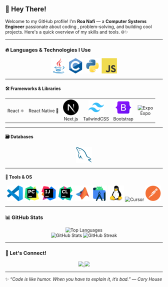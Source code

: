 ## 👋 Hey There! 


Welcome to my GitHub profile! I'm **Roa Nafi** — a **Computer Systems Engineer** passionate about coding , problem-solving, and building cool projects. Here's a quick overview of my skills and tools. 🌐✨

---

### 🔥 Languages & Technologies I Use

<div align="center">
  <img src="https://raw.githubusercontent.com/devicons/devicon/master/icons/java/java-original.svg" alt="Java" width="50" height="50"/>
  <img src="https://raw.githubusercontent.com/devicons/devicon/master/icons/c/c-original.svg" alt="C" width="50" height="50"/>
  <img src="https://raw.githubusercontent.com/devicons/devicon/master/icons/python/python-original.svg" alt="Python" width="50" height="50"/>
  <img src="https://raw.githubusercontent.com/devicons/devicon/master/icons/javascript/javascript-original.svg" alt="JavaScript" width="50" height="50"/>
</div>

---

#### 🛠️ Frameworks & Libraries
<table align="center">
  <tr>
    <td align="center">React ⚛️</td>
    <td align="center">React Native 📱</td>
    <td align="center">
      <img src="https://raw.githubusercontent.com/devicons/devicon/master/icons/nextjs/nextjs-original.svg" alt="Next.js" width="50" height="50"/><br>Next.js
    </td>
    <td align="center">
      <img src="https://raw.githubusercontent.com/devicons/devicon/master/icons/tailwindcss/tailwindcss-original.svg" alt="TailwindCSS" width="50" height="50"/><br>TailwindCSS
    </td>
    <td align="center">
      <img src="https://raw.githubusercontent.com/devicons/devicon/master/icons/bootstrap/bootstrap-original.svg" alt="Bootstrap" width="50" height="50"/><br>Bootstrap
    </td>
    <td align="center">
      <img src="https://static-00.iconduck.com/assets.00/expo-icon-512x462-3a87htea.png" alt="Expo" width="50" height="50"/><br>Expo
    </td>
  </tr>
</table>

---

#### 🗃️ Databases
<div align="center">
  <img src="https://raw.githubusercontent.com/devicons/devicon/master/icons/mysql/mysql-original.svg" alt="MySQL" width="50" height="50"/>
</div>

---
#### 🔧 Tools & OS
<div align="center">
  <img src="https://raw.githubusercontent.com/devicons/devicon/master/icons/vscode/vscode-original.svg" alt="VS Code" width="50" height="50"/>
  <img src="https://raw.githubusercontent.com/devicons/devicon/master/icons/pycharm/pycharm-original.svg" alt="PyCharm" width="50" height="50"/>
  <img src="https://raw.githubusercontent.com/devicons/devicon/master/icons/intellij/intellij-original.svg" alt="IntelliJ IDEA" width="50" height="50"/>
  <img src="https://raw.githubusercontent.com/devicons/devicon/master/icons/clion/clion-original.svg" alt="CLion" width="50" height="50"/>
  <img src="https://raw.githubusercontent.com/devicons/devicon/master/icons/matlab/matlab-original.svg" alt="MATLAB" width="50" height="50"/>
  <img src="https://raw.githubusercontent.com/devicons/devicon/master/icons/androidstudio/androidstudio-original.svg" alt="Android Studio" width="50" height="50"/>
  <img src="https://raw.githubusercontent.com/devicons/devicon/master/icons/linux/linux-original.svg" alt="Linux" width="50" height="50"/>
  <img src="https://images.prismic.io/sacra/Z0Sul68jQArT1Sb7_cursorlogo.png?auto=format,compress" alt="Cursor" width="50" height="50"/>
  <img src="https://raw.githubusercontent.com/devicons/devicon/master/icons/postman/postman-original.svg" alt="Postman" width="50" height="50"/>
</div>



---

### 📊 GitHub Stats
<div align="center">
  <img src="https://github-readme-stats.vercel.app/api/top-langs?username=RoaNafi&hide_border=false&show_icons=true&locale=en&layout=compact" alt="Top Languages"/>
  <br>
  <img src="https://github-readme-stats.vercel.app/api?username=RoaNafi&show_icons=true" alt="GitHub Stats"/>
  <img src="https://github-readme-streak-stats.herokuapp.com/?user=RoaNafi" alt="GitHub Streak"/>
</div>

---

### 💬 Let's Connect!
<div align="center">
  <a href="https://www.linkedin.com/in/roanafi/" target="_blank">
    <img src="https://img.shields.io/badge/-LinkedIn-%230077B5?style=for-the-badge&logo=linkedin&logoColor=white"/>
  </a>
  <a href="mailto:roazaki2@gmail.com">
    <img src="https://img.shields.io/badge/-Email-%23333?style=for-the-badge&logo=yahoo&logoColor=white"/>
  </a>
</div>

---

✨ _“Code is like humor. When you have to explain it, it’s bad.” — Cory House_

